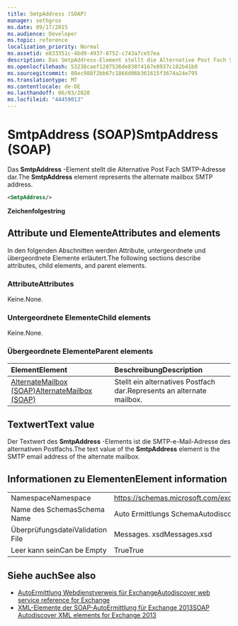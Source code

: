 ```yaml
---
title: SmtpAddress (SOAP)
manager: sethgros
ms.date: 09/17/2015
ms.audience: Developer
ms.topic: reference
localization_priority: Normal
ms.assetid: e833351c-4bd9-4937-8752-c743a7ce57ea
description: Das SmtpAddress-Element stellt die Alternative Post Fach SMTP-Adresse dar.
ms.openlocfilehash: 53238caef1287536de838f4167e8937c182b41b0
ms.sourcegitcommit: 88ec988f2bb67c1866d06b361615f3674a24e795
ms.translationtype: MT
ms.contentlocale: de-DE
ms.lasthandoff: 06/03/2020
ms.locfileid: "44459013"
---
```

# <a name="smtpaddress-soap"></a><span data-ttu-id="dfc64-103">SmtpAddress (SOAP)</span><span class="sxs-lookup"><span data-stu-id="dfc64-103">SmtpAddress (SOAP)</span></span>

<span data-ttu-id="dfc64-104">Das **SmtpAddress** -Element stellt die Alternative Post Fach SMTP-Adresse dar.</span><span class="sxs-lookup"><span data-stu-id="dfc64-104">The **SmtpAddress** element represents the alternate mailbox SMTP address.</span></span> 
  
```XML
<SmtpAddress/>
```

<span data-ttu-id="dfc64-105">**Zeichenfolge**</span><span class="sxs-lookup"><span data-stu-id="dfc64-105">**string**</span></span>

## <a name="attributes-and-elements"></a><span data-ttu-id="dfc64-106">Attribute und Elemente</span><span class="sxs-lookup"><span data-stu-id="dfc64-106">Attributes and elements</span></span>

<span data-ttu-id="dfc64-107">In den folgenden Abschnitten werden Attribute, untergeordnete und übergeordnete Elemente erläutert.</span><span class="sxs-lookup"><span data-stu-id="dfc64-107">The following sections describe attributes, child elements, and parent elements.</span></span>
  
### <a name="attributes"></a><span data-ttu-id="dfc64-108">Attribute</span><span class="sxs-lookup"><span data-stu-id="dfc64-108">Attributes</span></span>

<span data-ttu-id="dfc64-109">Keine.</span><span class="sxs-lookup"><span data-stu-id="dfc64-109">None.</span></span>
  
### <a name="child-elements"></a><span data-ttu-id="dfc64-110">Untergeordnete Elemente</span><span class="sxs-lookup"><span data-stu-id="dfc64-110">Child elements</span></span>

<span data-ttu-id="dfc64-111">Keine.</span><span class="sxs-lookup"><span data-stu-id="dfc64-111">None.</span></span>
  
### <a name="parent-elements"></a><span data-ttu-id="dfc64-112">Übergeordnete Elemente</span><span class="sxs-lookup"><span data-stu-id="dfc64-112">Parent elements</span></span>

|<span data-ttu-id="dfc64-113">**Element**</span><span class="sxs-lookup"><span data-stu-id="dfc64-113">**Element**</span></span>|<span data-ttu-id="dfc64-114">**Beschreibung**</span><span class="sxs-lookup"><span data-stu-id="dfc64-114">**Description**</span></span>|
|:-----|:-----|
|[<span data-ttu-id="dfc64-115">AlternateMailbox (SOAP)</span><span class="sxs-lookup"><span data-stu-id="dfc64-115">AlternateMailbox (SOAP)</span></span>](alternatemailbox-soap.md) <br/> |<span data-ttu-id="dfc64-116">Stellt ein alternatives Postfach dar.</span><span class="sxs-lookup"><span data-stu-id="dfc64-116">Represents an alternate mailbox.</span></span>  <br/> |
   
## <a name="text-value"></a><span data-ttu-id="dfc64-117">Textwert</span><span class="sxs-lookup"><span data-stu-id="dfc64-117">Text value</span></span>

<span data-ttu-id="dfc64-118">Der Textwert des **SmtpAddress** -Elements ist die SMTP-e-Mail-Adresse des alternativen Postfachs.</span><span class="sxs-lookup"><span data-stu-id="dfc64-118">The text value of the **SmtpAddress** element is the SMTP email address of the alternate mailbox.</span></span> 
  
## <a name="element-information"></a><span data-ttu-id="dfc64-119">Informationen zu Elementen</span><span class="sxs-lookup"><span data-stu-id="dfc64-119">Element information</span></span>

|||
|:-----|:-----|
|<span data-ttu-id="dfc64-120">Namespace</span><span class="sxs-lookup"><span data-stu-id="dfc64-120">Namespace</span></span>  <br/> |https://schemas.microsoft.com/exchange/2010/Autodiscover  <br/> |
|<span data-ttu-id="dfc64-121">Name des Schemas</span><span class="sxs-lookup"><span data-stu-id="dfc64-121">Schema Name</span></span>  <br/> |<span data-ttu-id="dfc64-122">Auto Ermittlungs Schema</span><span class="sxs-lookup"><span data-stu-id="dfc64-122">Autodiscover schema</span></span>  <br/> |
|<span data-ttu-id="dfc64-123">Überprüfungsdatei</span><span class="sxs-lookup"><span data-stu-id="dfc64-123">Validation File</span></span>  <br/> |<span data-ttu-id="dfc64-124">Messages. xsd</span><span class="sxs-lookup"><span data-stu-id="dfc64-124">Messages.xsd</span></span>  <br/> |
|<span data-ttu-id="dfc64-125">Leer kann sein</span><span class="sxs-lookup"><span data-stu-id="dfc64-125">Can be Empty</span></span>  <br/> |<span data-ttu-id="dfc64-126">True</span><span class="sxs-lookup"><span data-stu-id="dfc64-126">True</span></span>  <br/> |
   
## <a name="see-also"></a><span data-ttu-id="dfc64-127">Siehe auch</span><span class="sxs-lookup"><span data-stu-id="dfc64-127">See also</span></span>

- [<span data-ttu-id="dfc64-128">AutoErmittlung Webdienstverweis für Exchange</span><span class="sxs-lookup"><span data-stu-id="dfc64-128">Autodiscover web service reference for Exchange</span></span>](autodiscover-web-service-reference-for-exchange.md)
- [<span data-ttu-id="dfc64-129">XML-Elemente der SOAP-AutoErmittlung für Exchange 2013</span><span class="sxs-lookup"><span data-stu-id="dfc64-129">SOAP Autodiscover XML elements for Exchange 2013</span></span>](soap-autodiscover-xml-elements-for-exchange-2013.md)


